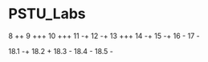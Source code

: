 # PSTU_Labs

8 ++
9 +++
10 +++
11 -+
12 -+
13 +++
14 -+
15 -+
16 -
17 -

18.1 -+ 18.2 + 18.3 - 18.4 - 18.5 - 
